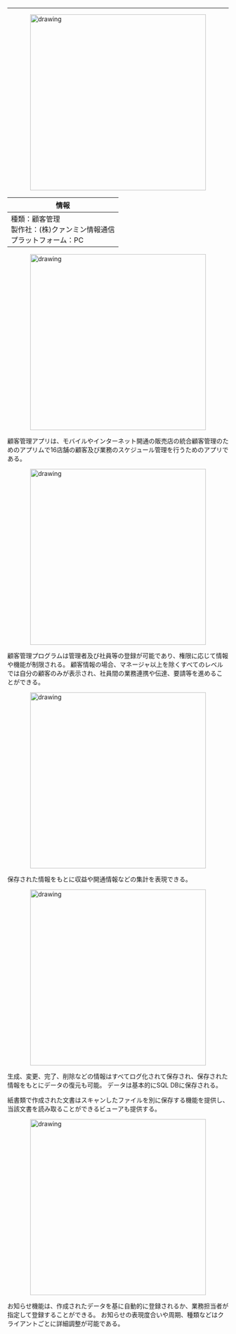 
_ _ _

<img style="display: block; margin-left: auto; margin-right: auto;"  src="https://msh0411.github.io/assets/CustomerManager_00.JPG" alt="drawing" width="400"/>

| 情報 |
|------------------------------------------------------|
| 種類：顧客管理<br>製作社：(株)クァンミン情報通信<br>プラットフォーム：PC|

<img style="display: block; margin-left: auto; margin-right: auto;"  src="https://msh0411.github.io/assets/CustomerManager_01.JPG" alt="drawing" width="400"/>

顧客管理アプリは、モバイルやインターネット開通の販売店の統合顧客管理のためのアプリムで16店舗の顧客及び業務のスケジュール管理を行うためのアプリである。

<img style="display: block; margin-left: auto; margin-right: auto;"  src="https://msh0411.github.io/assets/CustomerManager_02.JPG" alt="drawing" width="400"/>

顧客管理プログラムは管理者及び社員等の登録が可能であり、権限に応じて情報や機能が制限される。 顧客情報の場合、マネージャ以上を除くすべてのレベルでは自分の顧客のみが表示され、社員間の業務連携や伝達、要請等を進めることができる。

<img style="display: block; margin-left: auto; margin-right: auto;"  src="https://msh0411.github.io/assets/CustomerManager_03.JPG" alt="drawing" width="400"/>

保存された情報をもとに収益や開通情報などの集計を表現できる。

<img style="display: block; margin-left: auto; margin-right: auto;"  src="https://msh0411.github.io/assets/CustomerManager_04.JPG" alt="drawing" width="400"/>

生成、変更、完了、削除などの情報はすべてログ化されて保存され、保存された情報をもとにデータの復元も可能。 データは基本的にSQL DBに保存される。

紙書類で作成された文書はスキャンしたファイルを別に保存する機能を提供し、当該文書を読み取ることができるビューアも提供する。

<img style="display: block; margin-left: auto; margin-right: auto;"  src="https://msh0411.github.io/assets/CustomerManager_05.JPG" alt="drawing" width="400"/>

お知らせ機能は、作成されたデータを基に自動的に登録されるか、業務担当者が指定して登録することができる。 お知らせの表現度合いや周期、種類などはクライアントごとに詳細調整が可能である。